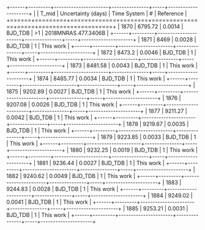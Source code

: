 +------+---------+----------------------+---------------+-----+---------------------+
|      |   T_mid |   Uncertainty (days) | Time System   | #   | Reference           |
+======+=========+======================+===============+=====+=====================+
| 1870 | 6795.72 |               0.0014 | BJD_TDB       | >1  | 2018MNRAS.477.3406B |
+------+---------+----------------------+---------------+-----+---------------------+
| 1871 | 8469    |               0.0028 | BJD_TDB       | 1   | This work           |
+------+---------+----------------------+---------------+-----+---------------------+
| 1872 | 8473.2  |               0.0046 | BJD_TDB       | 1   | This work           |
+------+---------+----------------------+---------------+-----+---------------------+
| 1873 | 8481.58 |               0.0043 | BJD_TDB       | 1   | This work           |
+------+---------+----------------------+---------------+-----+---------------------+
| 1874 | 8485.77 |               0.0034 | BJD_TDB       | 1   | This work           |
+------+---------+----------------------+---------------+-----+---------------------+
| 1875 | 9202.89 |               0.0027 | BJD_TDB       | 1   | This work           |
+------+---------+----------------------+---------------+-----+---------------------+
| 1876 | 9207.08 |               0.0026 | BJD_TDB       | 1   | This work           |
+------+---------+----------------------+---------------+-----+---------------------+
| 1877 | 9211.27 |               0.0042 | BJD_TDB       | 1   | This work           |
+------+---------+----------------------+---------------+-----+---------------------+
| 1878 | 9219.67 |               0.0035 | BJD_TDB       | 1   | This work           |
+------+---------+----------------------+---------------+-----+---------------------+
| 1879 | 9223.85 |               0.0033 | BJD_TDB       | 1   | This work           |
+------+---------+----------------------+---------------+-----+---------------------+
| 1880 | 9232.25 |               0.0019 | BJD_TDB       | 1   | This work           |
+------+---------+----------------------+---------------+-----+---------------------+
| 1881 | 9236.44 |               0.0027 | BJD_TDB       | 1   | This work           |
+------+---------+----------------------+---------------+-----+---------------------+
| 1882 | 9240.62 |               0.0049 | BJD_TDB       | 1   | This work           |
+------+---------+----------------------+---------------+-----+---------------------+
| 1883 | 9244.83 |               0.0028 | BJD_TDB       | 1   | This work           |
+------+---------+----------------------+---------------+-----+---------------------+
| 1884 | 9249.02 |               0.0041 | BJD_TDB       | 1   | This work           |
+------+---------+----------------------+---------------+-----+---------------------+
| 1885 | 9253.21 |               0.0031 | BJD_TDB       | 1   | This work           |
+------+---------+----------------------+---------------+-----+---------------------+